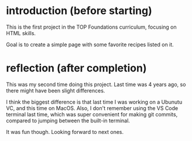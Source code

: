 # introduction (before starting)

This is the first project in the TOP Foundations curriculum, focusing on HTML skills.

Goal is to create a simple page with some favorite recipes listed on it.

# reflection (after completion)

This was my second time doing this project. Last time was 4 years ago, so there might have been slight differences.

I think the biggest difference is that last time I was working on a Ubunutu VC, and this time on MacOS. Also, I don't remember using the VS Code terminal last time, which was super convenient for making git commits, compared to jumping between the built-in terminal.

It was fun though. Looking forward to next ones.